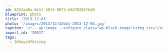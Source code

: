 ```yaml
---
id: 6252ad8a-8e1f-40f4-9873-b9d70283fbd0
blueprint: photo
title: '2013-12-03'
photo: '/images/2013/12/d2bb1-2013-12-03.jpg'
caption: '<!-- wp:image --><figure class="wp-block-image"><img src="/assets/images/2013/12/d2bb1-2013-12-03.jpg" /></figure><!-- /wp:image --><!-- wp:paragraph --><p>Prepare to deploy gift cards.. #30DaysOfGiving</p><!-- /wp:paragraph -->'
import_id: '20517'
tags:
  - 30DaysOfGiving
---
```

